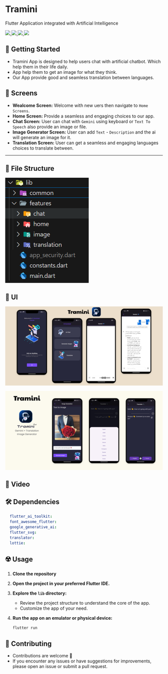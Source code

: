 # Tramini

Flutter Application integrated with Artificial Intelligence

<div align="start">
    <a href="https://www.facebook.com/abdelmenam.adel.10" target="_blank">
        <img src="https://img.shields.io/badge/FaceBook-0077B5?style=for-the-badge&logo=Facebook&logoColor=white" target="_blank" />
    </a>
      <a href="https://www.linkedin.com/in/abdelmenam-adel-175b35265/" target="_blank">
        <img src="https://img.shields.io/badge/LinkedIn-0077B5?style=for-the-badge&logo=linkedin&logoColor=white" target="_blank" />
    </a>
  <a href="mailto:abdelmoneim.adel5@gmail.com">
    <img src="https://img.shields.io/badge/Gmail-333333?style=for-the-badge&logo=gmail&logoColor=red" />
  </a>
    <a href="https://www.youtube.com/@abdelmenamadel5373">
    <img src="https://img.shields.io/badge/Youtube-red?style=for-the-badge&logo=youtube&logoColor=white" />
  </a>
</div>

## 🚀 Getting Started

- Tramini App is designed to help users chat with artificial chatbot. Which help them in their life daily.
- App help them to get an image for what they think.
- Our App provide good and seamless translation between languages.

## 🤳 Screens

- **Wealcome Screen:** Welcome with new uers then navigate to `Home Screens`. 
- **Home Screen:** Provide a seamless and engaging choices to our app.
- **Chat Screen:** User can chat with `Gemini` using keyboard or `Text To Speech` also provide an image or file.
- **Image Generator Screen:** User can add `Text` - `Description` and the ai will generate an image for it.
- **Translation Screen:** User can get a seamless and engaging languages choices to translate between.

<hr>

## 📁 File Structure

![image](https://raw.githubusercontent.com/AbdelmenamAdel/Tramini/refs/heads/master/assets/images/structure.png)

## 📱 UI

![2](https://raw.githubusercontent.com/AbdelmenamAdel/Tramini/refs/heads/master/assets/images/Tramini%201.png)

![3](https://raw.githubusercontent.com/AbdelmenamAdel/Tramini/refs/heads/master/assets/images/Tramini%202.png)


## 🎥 Video


## 🛠 Dependencies

```pubspec.yaml
  flutter_ai_toolkit: 
  font_awesome_flutter: 
  google_generative_ai: 
  flutter_svg: 
  translator: 
  lottie:  
```

## ☢️ Usage

1. **Clone the repository**

2. **Open the project in your preferred Flutter IDE.**

3. **Explore the `lib` directory:**

    - Review the project structure to understand the core of the app.
    - Customize the app of your need.

4. **Run the app on an emulator or physical device:**

    ```bash
    flutter run
    ```

## 🚨 Contributing

- Contributions are welcome 💜
- If you encounter any issues or have suggestions for improvements, please open an issue or submit a pull request.

